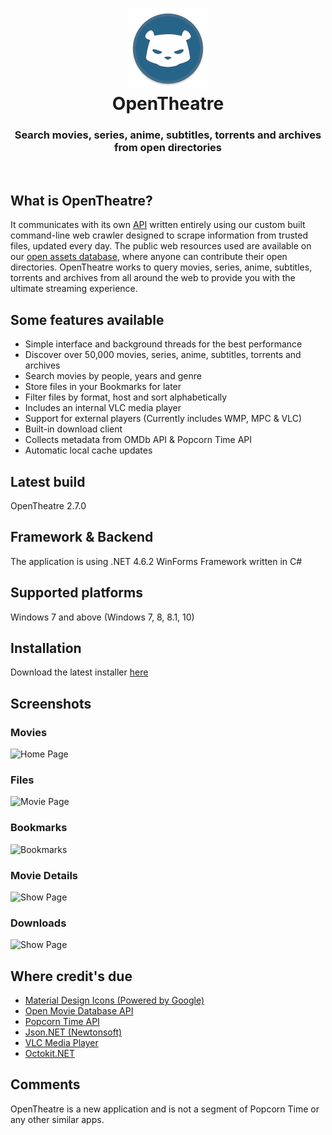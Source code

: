 <h1 align="center">
  <img src="/opentheatre/Resources/opentheatre-logo.png" height="128" width="128" alt="Logo" />
  <br />
  OpenTheatre
</h1>

<h3 align="center">Search movies, series, anime, subtitles, torrents and archives from open directories</h3>
<div align="center">
</div>
<br />

## What is OpenTheatre?
It communicates with its own [API](https://dropbox.com/sh/bqb14ty282xm9xi/AACeniqYjhq2auw3KU3oNW2Fa?dl=0) written entirely using our custom built command-line web crawler designed to scrape information from trusted files, updated every day. The public web resources used are available on our [open assets database](https://github.com/invu/opentheatre-app/tree/master/assets), where anyone can contribute their open directories. OpenTheatre works to query movies, series, anime, subtitles, torrents and archives from all around the web to provide you with the ultimate streaming experience.

## Some features available
- Simple interface and background threads for the best performance
- Discover over 50,000 movies, series, anime, subtitles, torrents and archives
- Search movies by people, years and genre
- Store files in your Bookmarks for later
- Filter files by format, host and sort alphabetically
- Includes an internal VLC media player 
- Support for external players (Currently includes WMP, MPC & VLC)
- Built-in download client
- Collects metadata from OMDb API & Popcorn Time API
- Automatic local cache updates

## Latest build
OpenTheatre 2.7.0

## Framework & Backend
The application is using .NET 4.6.2 WinForms Framework written in C#

## Supported platforms
Windows 7 and above (Windows 7, 8, 8.1, 10)

## Installation
Download the latest installer [here](https://github.com/invu/opentheatre-app/releases/download/0.2.7.0/OpenTheatreInstaller.exe)

## Screenshots
### Movies
![Home Page](https://raw.githubusercontent.com/invu/opentheatre-app/master/screenshots/movies.png)

### Files
![Movie Page](https://raw.githubusercontent.com/invu/opentheatre-app/master/screenshots/files.png)

### Bookmarks
![Bookmarks](https://raw.githubusercontent.com/invu/opentheatre-app/master/screenshots/bookmarks.png)

### Movie Details
![Show Page](https://raw.githubusercontent.com/invu/opentheatre-app/master/screenshots/movie%20details.png)

### Downloads
![Show Page](https://raw.githubusercontent.com/invu/opentheatre-app/master/screenshots/downloads.png)

## Where credit's due
- [Material Design Icons (Powered by Google)](https://materialdesignicons.com/)
- [Open Movie Database API](https://omdbapi.com)
- [Popcorn Time API](https://popcorntime.sh/)
- [Json.NET (Newtonsoft)](https://www.newtonsoft.com/json)
- [VLC Media Player](https://www.videolan.org/vlc/)
- [Octokit.NET](https://github.com/octokit/octokit.net)

## Comments
OpenTheatre is a new application and is not a segment of Popcorn Time or any other similar apps.
